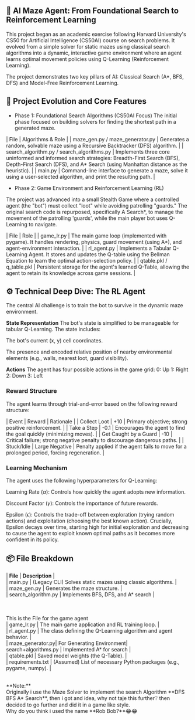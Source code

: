## 🧠 AI Maze Agent: From Foundational Search to Reinforcement Learning

This project began as an academic exercise following Harvard University's CS50 for Artificial Intelligence (CS50AI) course on search problems. It evolved from a simple solver for static mazes using classical search algorithms into a dynamic, interactive game environment where an agent learns optimal movement policies using Q-Learning (Reinforcement Learning).

The project demonstrates two key pillars of AI: Classical Search (A*, BFS, DFS) and Model-Free Reinforcement Learning.

## 🚀 Project Evolution and Core Features

* Phase 1: Foundational Search Algorithms (CS50AI Focus)
The initial phase focused on building solvers for finding the shortest path in a generated maze.

| File | Algorithms & Role |
| maze_gen.py / maze_generator.py | Generates a random, solvable maze using a Recursive Backtracker (DFS) algorithm. |
| search_algorithm.py / search_algorithms.py | Implements three core uninformed and informed search strategies: Breadth-First Search (BFS), Depth-First Search (DFS), and A* Search (using Manhattan distance as the heuristic). |
| main.py | Command-line interface to generate a maze, solve it using a user-selected algorithm, and print the resulting path. |

* Phase 2: Game Environment and Reinforcement Learning (RL)

The project was advanced into a small Stealth Game where a controlled agent (the "bot") must collect "loot" while avoiding patrolling "guards." The original search code is repurposed, specifically A Search*, to manage the movement of the patrolling 'guards', while the main player bot uses Q-Learning to navigate.

| File | Role |
| game_lr.py | The main game loop (implemented with pygame). It handles rendering, physics, guard movement (using A*), and agent-environment interaction. |
| rl_agent.py | Implements a Tabular Q-Learning Agent. It stores and updates the Q-table using the Bellman Equation to learn the optimal action-selection policy. |
| qtable.pkl / q_table.pkl | Persistent storage for the agent's learned Q-Table, allowing the agent to retain its knowledge across game sessions. |

## ⚙️ Technical Deep Dive: The RL Agent

The central AI challenge is to train the bot to survive in the dynamic maze environment.

**State Representation**
The bot's state is simplified to be manageable for tabular Q-Learning. The state includes:

The bot's current (x, y) cell coordinates.

The presence and encoded relative position of nearby environmental elements (e.g., walls, nearest loot, guard visibility).

**Actions**
The agent has four possible actions in the game grid:
0: Up
1: Right
2: Down
3: Left

### Reward Structure

The agent learns through trial-and-error based on the following reward structure:

| Event | Reward | Rationale |
| Collect Loot | +10 | Primary objective; strong positive reinforcement. |
| Take a Step | -0.1 | Encourages the agent to find the goal quickly (minimizing moves). |
| Get Caught by a Guard | -10 | Critical failure; strong negative penalty to discourage dangerous paths. |
| Stuck/Idle | Large Negative | Penalty applied if the agent fails to move for a prolonged period, forcing regeneration. |

### Learning Mechanism

The agent uses the following hyperparameters for Q-Learning:

Learning Rate ($\alpha$): Controls how quickly the agent adopts new information.

Discount Factor ($\gamma$): Controls the importance of future rewards.

Epsilon ($\epsilon$): Controls the trade-off between exploration (trying random actions) and exploitation (choosing the best known action). Crucially, Epsilon decays over time, starting high for initial exploration and decreasing to cause the agent to exploit known optimal paths as it becomes more confident in its policy.

## 📦 File Breakdown

| **File** | **Description** | <br>
| main.py | (Legacy CLI) Solves static mazes using classic algorithms. | <br>
| maze_gen.py | Generates the maze structure. | <br>
| search_algorithm.py | Implements BFS, DFS, and A* search | <br>

<br> <br>
This is the File for the game agent <br>
| game_lr.py | The main game application and RL training loop. | <br>
| rl_agent.py | The class defining the Q-Learning algorithm and agent behavior. | <br>
| maze_generator.py| For Generating Environment|<br>
search+algorithms.py | Implemented A* for search |<br>
| qtable.pkl | Saved model weights (the Q-Table). |<br>
| requirements.txt | (Assumed) List of necessary Python packages (e.g., pygame, numpy). | <br>

<br>
**Note:** <br>
Originally i use the Maze Solver to implement the search Algorithm **DFS BFS A* Search**, then i got and idea, why not taje this further❔ then decided to go further and did it in a game like style. <br>
Why do you think i used the name **Rob Bob?**😂😂 <br>
